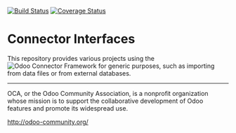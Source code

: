 [![Build Status](https://travis-ci.org/OCA/connector-interfaces.svg?branch=12.0)](https://travis-ci.org/OCA/connector-interfaces)
[![Coverage Status](https://coveralls.io/repos/OCA/connector-interfaces/badge.png?branch=12.0)](https://coveralls.io/r/OCA/connector-interfaces?branch=12.0)

# Connector Interfaces

This repository provides various projects using the ![Odoo Connector Framework](https://github.com/OCA/connector) for generic purposes, such as importing from data files or from external databases. 



----

OCA, or the Odoo Community Association, is a nonprofit organization whose
mission is to support the collaborative development of Odoo features and
promote its widespread use.

http://odoo-community.org/
